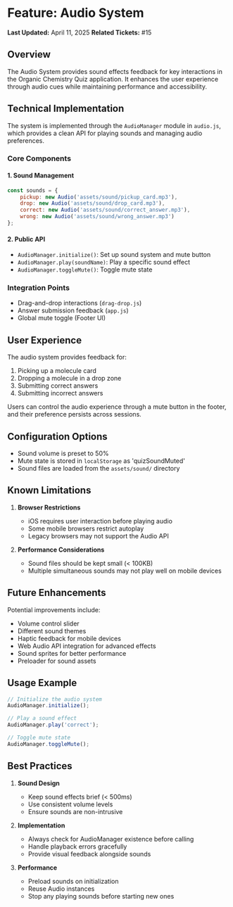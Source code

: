 # Feature: Audio System

**Last Updated:** April 11, 2025
**Related Tickets:** #15

## Overview
The Audio System provides sound effects feedback for key interactions in the Organic Chemistry Quiz application. It enhances the user experience through audio cues while maintaining performance and accessibility.

## Technical Implementation
The system is implemented through the `AudioManager` module in `audio.js`, which provides a clean API for playing sounds and managing audio preferences.

### Core Components

#### 1. Sound Management
```javascript
const sounds = {
    pickup: new Audio('assets/sound/pickup_card.mp3'),
    drop: new Audio('assets/sound/drop_card.mp3'),
    correct: new Audio('assets/sound/correct_answer.mp3'),
    wrong: new Audio('assets/sound/wrong_answer.mp3')
};
```

#### 2. Public API
- `AudioManager.initialize()`: Set up sound system and mute button
- `AudioManager.play(soundName)`: Play a specific sound effect
- `AudioManager.toggleMute()`: Toggle mute state

### Integration Points
- Drag-and-drop interactions (`drag-drop.js`)
- Answer submission feedback (`app.js`)
- Global mute toggle (Footer UI)

## User Experience
The audio system provides feedback for:
1. Picking up a molecule card
2. Dropping a molecule in a drop zone
3. Submitting correct answers
4. Submitting incorrect answers

Users can control the audio experience through a mute button in the footer, and their preference persists across sessions.

## Configuration Options
- Sound volume is preset to 50%
- Mute state is stored in `localStorage` as 'quizSoundMuted'
- Sound files are loaded from the `assets/sound/` directory

## Known Limitations
1. **Browser Restrictions**
   - iOS requires user interaction before playing audio
   - Some mobile browsers restrict autoplay
   - Legacy browsers may not support the Audio API

2. **Performance Considerations**
   - Sound files should be kept small (< 100KB)
   - Multiple simultaneous sounds may not play well on mobile devices

## Future Enhancements
Potential improvements include:
- Volume control slider
- Different sound themes
- Haptic feedback for mobile devices
- Web Audio API integration for advanced effects
- Sound sprites for better performance
- Preloader for sound assets

## Usage Example
```javascript
// Initialize the audio system
AudioManager.initialize();

// Play a sound effect
AudioManager.play('correct');

// Toggle mute state
AudioManager.toggleMute();
```

## Best Practices
1. **Sound Design**
   - Keep sound effects brief (< 500ms)
   - Use consistent volume levels
   - Ensure sounds are non-intrusive

2. **Implementation**
   - Always check for AudioManager existence before calling
   - Handle playback errors gracefully
   - Provide visual feedback alongside sounds

3. **Performance**
   - Preload sounds on initialization
   - Reuse Audio instances
   - Stop any playing sounds before starting new ones